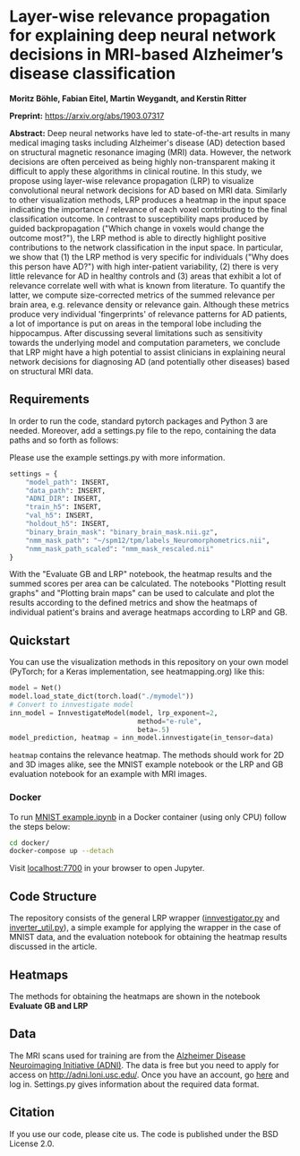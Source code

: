 # Layer-wise relevance propagation for explaining deep neural network decisions in MRI-based Alzheimer’s disease classification

**Moritz Böhle, Fabian Eitel, Martin Weygandt, and Kerstin Ritter**

**Preprint:** https://arxiv.org/abs/1903.07317

**Abstract:** Deep neural networks have led to state-of-the-art results in many medical imaging tasks including Alzheimer's disease (AD) detection based on structural magnetic resonance imaging (MRI) data. However, the network decisions are often perceived as being highly non-transparent making it difficult to apply these algorithms in clinical routine. In this study, we propose using layer-wise relevance propagation (LRP) to visualize convolutional neural network decisions for AD based on MRI data. Similarly to other visualization methods, LRP produces a heatmap in the input space indicating the importance / relevance of each voxel contributing to the final classification outcome. In contrast to susceptibility maps produced by guided backpropagation ("Which change in voxels would change the outcome most?"), the LRP method is able to directly highlight positive contributions to the network classification in the input space. In particular, we show that (1) the LRP method is very specific for individuals ("Why does this person have AD?") with high inter-patient variability, (2) there is very little relevance for AD in healthy controls and (3) areas that exhibit a lot of relevance correlate well with what is known from literature. To quantify the latter, we compute size-corrected metrics of the summed relevance per brain area, e.g. relevance density or relevance gain. Although these metrics produce very individual 'fingerprints' of relevance patterns for AD patients, a lot of importance is put on areas in the temporal lobe including the hippocampus. After discussing several limitations such as sensitivity towards the underlying model and computation parameters, we conclude that LRP might have a high potential to assist clinicians in explaining neural network decisions for diagnosing AD (and potentially other diseases) based on structural MRI data.

## Requirements

In order to run the code, standard pytorch packages and Python 3 are needed.
Moreover, add a settings.py file to the repo, containing the data paths and so forth as follows:

Please use the example settings.py with more information.

```python
settings = {
    "model_path": INSERT,
    "data_path": INSERT,
    "ADNI_DIR": INSERT,
    "train_h5": INSERT,
    "val_h5": INSERT,
    "holdout_h5": INSERT,
    "binary_brain_mask": "binary_brain_mask.nii.gz",
    "nmm_mask_path": "~/spm12/tpm/labels_Neuromorphometrics.nii",
    "nmm_mask_path_scaled": "nmm_mask_rescaled.nii"
}
```

With the "Evaluate GB and LRP" notebook, the heatmap results and the summed scores per area can be calculated.
The notebooks "Plotting result graphs" and "Plotting brain maps" can be used to calculate and plot the results according to the defined metrics and show the heatmaps of individual patient's brains and average heatmaps according to LRP and GB.

## Quickstart

You can use the visualization methods in this repository on your own model (PyTorch; for a Keras implementation, see heatmapping.org) like this:

```python
model = Net()
model.load_state_dict(torch.load("./mymodel"))
# Convert to innvestigate model
inn_model = InnvestigateModel(model, lrp_exponent=2,
                                method="e-rule",
                                beta=.5)
model_prediction, heatmap = inn_model.innvestigate(in_tensor=data)
```

`heatmap` contains the relevance heatmap. The methods should work for 2D and 3D images alike, see the MNIST example notebook or the LRP and GB evaluation notebook for an example with MRI images.

### Docker

To run [MNIST example.ipynb](./MNIST%20example.ipynb) in a Docker container (using only CPU) follow the steps below:

```sh
cd docker/
docker-compose up --detach
```

Visit [localhost:7700](http://localhost:7700) in your browser to open Jupyter.

## Code Structure

The repository consists of the general LRP wrapper ([innvestigator.py](innvestigator.py) and [inverter_util.py](inverter_util.py)), a simple example for applying the wrapper in the case of MNIST data, and the evaluation notebook for obtaining the heatmap results discussed in the article.

## Heatmaps

The methods for obtaining the heatmaps are shown in the notebook **Evaluate GB and LRP**

## Data

The MRI scans used for training are from the [Alzheimer Disease Neuroimaging Initiative (ADNI)](http://adni.loni.usc.edu/). The data is free but you need to apply for access on http://adni.loni.usc.edu/. Once you have an account, go [here](http://adni.loni.usc.edu/data-samples/access-data/) and log in. Settings.py gives information about the required data format.

## Citation

If you use our code, please cite us. The code is published under the BSD License 2.0.
